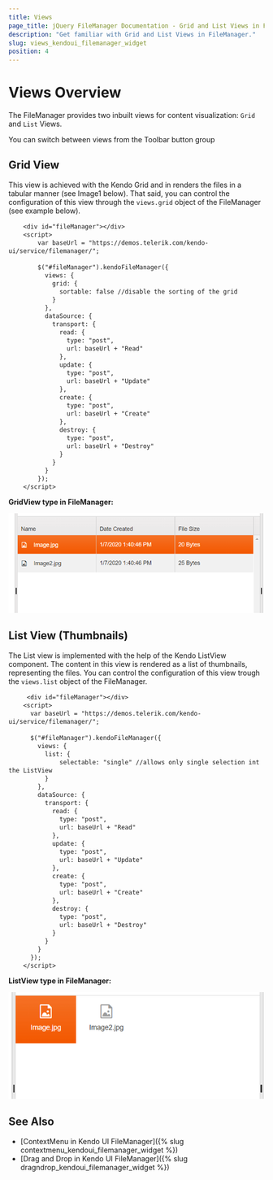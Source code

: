 ```yaml
---
title: Views
page_title: jQuery FileManager Documentation - Grid and List Views in FileManager
description: "Get familiar with Grid and List Views in FileManager."
slug: views_kendoui_filemanager_widget
position: 4
---
```


# Views Overview

The FileManager provides two inbuilt views for content visualization: `Grid` and `List` Views.  

You can switch between views from the Toolbar button group

## Grid View
This view is achieved with the Kendo Grid and in renders the files in a tabular manner (see Image1 below). That said, you can control the configuration of this view through the `views.grid` object of the FileManager (see example below). 

```dojo
    <div id="fileManager"></div>
    <script>
        var baseUrl = "https://demos.telerik.com/kendo-ui/service/filemanager/";
	    
        $("#fileManager").kendoFileManager({
          views: {
            grid: {
              sortable: false //disable the sorting of the grid
            }
          },
          dataSource: {
            transport: {
              read: {
                type: "post",
                url: baseUrl + "Read"
              },
              update: {
                type: "post",
                url: baseUrl + "Update"
              },
              create: {
                type: "post",
                url: baseUrl + "Create"
              },
              destroy: {
                type: "post",
                url: baseUrl + "Destroy"
              }
            }
          }
        });
    </script>
```

**GridView type in FileManager:**

![Kendo UI for jQuery FileManager Grid View](gridview.png)

## List View (Thumbnails)

The List view is implemented with the help of the Kendo ListView component. The content in this view is rendered as a list of thumbnails, representing the files. You can control the configuration of this view trough the `views.list` object of the FileManager. 

```dojo
     <div id="fileManager"></div>
    <script>
      var baseUrl = "https://demos.telerik.com/kendo-ui/service/filemanager/";

      $("#fileManager").kendoFileManager({
        views: {          
          list: {
              selectable: "single" //allows only single selection int the ListView
          }
        },
        dataSource: {
          transport: {
            read: {
              type: "post",
              url: baseUrl + "Read"
            },
            update: {
              type: "post",
              url: baseUrl + "Update"
            },
            create: {
              type: "post",
              url: baseUrl + "Create"
            },
            destroy: {
              type: "post",
              url: baseUrl + "Destroy"
            }
          }
        }
      });
    </script>
```
**ListView type in FileManager:** 

![Kendo UI for jQuery FileManager ListView](listview.png)

## See Also

* [ContextMenu in Kendo UI FileManager]({% slug contextmenu_kendoui_filemanager_widget %})
* [Drag and Drop in Kendo UI FileManager]({% slug dragndrop_kendoui_filemanager_widget %})
